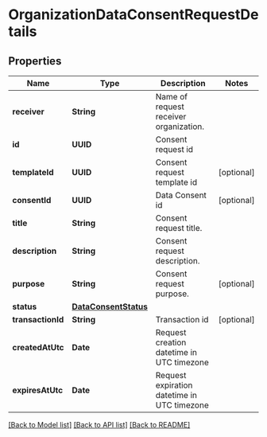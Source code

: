 # OrganizationDataConsentRequestDetails

## Properties
Name | Type | Description | Notes
------------ | ------------- | ------------- | -------------
**receiver** | **String** | Name of request receiver organization. | 
**id** | **UUID** | Consent request id | 
**templateId** | **UUID** | Consent request template id | [optional] 
**consentId** | **UUID** | Data Consent id | [optional] 
**title** | **String** | Consent request title. | 
**description** | **String** | Consent request description. | 
**purpose** | **String** | Consent request purpose. | [optional] 
**status** | [**DataConsentStatus**](DataConsentStatus.md) |  | 
**transactionId** | **String** | Transaction id | [optional] 
**createdAtUtc** | **Date** | Request creation datetime in UTC timezone | 
**expiresAtUtc** | **Date** | Request expiration datetime in UTC timezone | 

[[Back to Model list]](../README.md#documentation-for-models) [[Back to API list]](../README.md#documentation-for-api-endpoints) [[Back to README]](../README.md)


